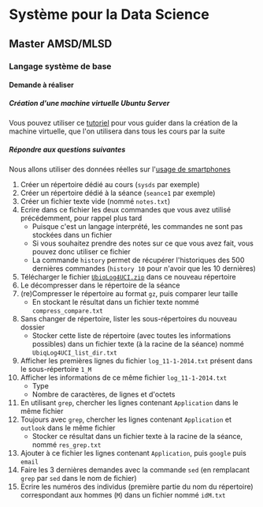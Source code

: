 # Système pour la Data Science

## Master AMSD/MLSD

### Langage système de base

#### Demande à réaliser


##### Création d'une machine virtuelle Ubuntu Server 

Vous pouvez utiliser ce [tutoriel](seance1-creation-vm) pour vous guider dans la création de la machine virtuelle, que l'on utilisera dans tous les cours par la suite

##### Répondre aux questions suivantes

Nous allons utiliser des données réelles sur l'[usage de smartphones](http://archive.ics.uci.edu/ml/datasets/UbiqLog+%28smartphone+lifelogging%29)

1. Créer un répertoire dédié au cours (`sysds` par exemple)
1. Créer un répertoire dédié à la séance (`seance1` par exemple)
1. Créer un fichier texte vide (nommé `notes.txt`)
2. Ecrire dans ce fichier les deux commandes que vous avez utilisé précédemment, pour rappel plus tard
    - Puisque c'est un langage interprété, les commandes ne sont pas stockées dans un fichier
    - Si vous souhaitez prendre des notes sur ce que vous avez fait, vous pouvez donc utiliser ce fichier
    - La commande `history` permet de récupérer l'historiques des 500 dernières commandes (`history 10` pour n'avoir que les 10 dernières)
4. Télécharger le fichier [`UbiqLog4UCI.zip`](http://archive.ics.uci.edu/ml/machine-learning-databases/00369/UbiqLog4UCI.zip) dans ce nouveau répertoire
5. Le décompresser dans le répertoire de la séance
6. (re)Compresser le répertoire au format `gz`, puis comparer leur taille 
    - En stockant le résultat dans un fichier texte nommé `compress_compare.txt`
8. Sans changer de répertoire, lister les sous-répertoires du nouveau dossier
    - Stocker cette liste de répertoire (avec toutes les informations possibles) dans un fichier texte (à la racine de la séance) nommé `UbiqLog4UCI_list_dir.txt`
9. Afficher les premières lignes du fichier `log_11-1-2014.txt` présent dans le sous-répertoire `1_M`
9. Afficher les informations de ce même fichier `log_11-1-2014.txt`
    - Type
    - Nombre de caractères, de lignes et d'octets
11. En utilisant `grep`, chercher les lignes contenant `Application` dans le même fichier 
12. Toujours avec `grep`, chercher les lignes contenant `Application` et `outlook` dans le même fichier
    - Stocker ce résultat dans un fichier texte à la racine de la séance, nommé `res_grep.txt`
13. Ajouter à ce fichier les lignes contenant `Application`, puis `google` puis `email`
14. Faire les 3 dernières demandes avec la commande `sed` (en remplacant `grep` par `sed` dans le nom de fichier)
15. Ecrire les numéros des individus (première partie du nom du répertoire) correspondant aux hommes (`M`) dans un fichier nommé `idM.txt`

